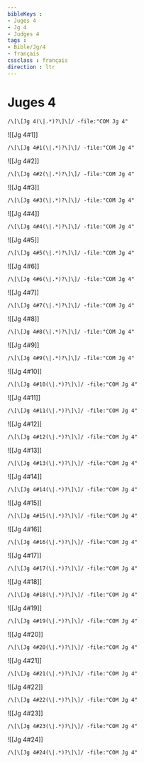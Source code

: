 ```yaml
---
bibleKeys : 
- Juges 4
- Jg 4
- Judges 4
tags : 
- Bible/Jg/4
- français
cssclass : français
direction : ltr
---
```


# Juges 4

```query
/\[\[Jg 4(\|.*)?\]\]/ -file:"COM Jg 4"
```



![[Jg 4#1]]

```query
/\[\[Jg 4#1(\|.*)?\]\]/ -file:"COM Jg 4"
```

![[Jg 4#2]]

```query
/\[\[Jg 4#2(\|.*)?\]\]/ -file:"COM Jg 4"
```

![[Jg 4#3]]

```query
/\[\[Jg 4#3(\|.*)?\]\]/ -file:"COM Jg 4"
```

![[Jg 4#4]]

```query
/\[\[Jg 4#4(\|.*)?\]\]/ -file:"COM Jg 4"
```

![[Jg 4#5]]

```query
/\[\[Jg 4#5(\|.*)?\]\]/ -file:"COM Jg 4"
```

![[Jg 4#6]]

```query
/\[\[Jg 4#6(\|.*)?\]\]/ -file:"COM Jg 4"
```

![[Jg 4#7]]

```query
/\[\[Jg 4#7(\|.*)?\]\]/ -file:"COM Jg 4"
```

![[Jg 4#8]]

```query
/\[\[Jg 4#8(\|.*)?\]\]/ -file:"COM Jg 4"
```

![[Jg 4#9]]

```query
/\[\[Jg 4#9(\|.*)?\]\]/ -file:"COM Jg 4"
```

![[Jg 4#10]]

```query
/\[\[Jg 4#10(\|.*)?\]\]/ -file:"COM Jg 4"
```

![[Jg 4#11]]

```query
/\[\[Jg 4#11(\|.*)?\]\]/ -file:"COM Jg 4"
```

![[Jg 4#12]]

```query
/\[\[Jg 4#12(\|.*)?\]\]/ -file:"COM Jg 4"
```

![[Jg 4#13]]

```query
/\[\[Jg 4#13(\|.*)?\]\]/ -file:"COM Jg 4"
```

![[Jg 4#14]]

```query
/\[\[Jg 4#14(\|.*)?\]\]/ -file:"COM Jg 4"
```

![[Jg 4#15]]

```query
/\[\[Jg 4#15(\|.*)?\]\]/ -file:"COM Jg 4"
```

![[Jg 4#16]]

```query
/\[\[Jg 4#16(\|.*)?\]\]/ -file:"COM Jg 4"
```

![[Jg 4#17]]

```query
/\[\[Jg 4#17(\|.*)?\]\]/ -file:"COM Jg 4"
```

![[Jg 4#18]]

```query
/\[\[Jg 4#18(\|.*)?\]\]/ -file:"COM Jg 4"
```

![[Jg 4#19]]

```query
/\[\[Jg 4#19(\|.*)?\]\]/ -file:"COM Jg 4"
```

![[Jg 4#20]]

```query
/\[\[Jg 4#20(\|.*)?\]\]/ -file:"COM Jg 4"
```

![[Jg 4#21]]

```query
/\[\[Jg 4#21(\|.*)?\]\]/ -file:"COM Jg 4"
```

![[Jg 4#22]]

```query
/\[\[Jg 4#22(\|.*)?\]\]/ -file:"COM Jg 4"
```

![[Jg 4#23]]

```query
/\[\[Jg 4#23(\|.*)?\]\]/ -file:"COM Jg 4"
```

![[Jg 4#24]]

```query
/\[\[Jg 4#24(\|.*)?\]\]/ -file:"COM Jg 4"
```

